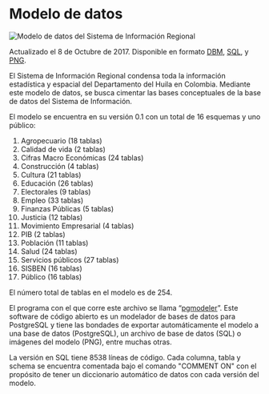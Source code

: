 # Modelo de datos

![Modelo de datos del Sistema de Información Regional](/img/SIR_HUILA.png)

Actualizado el 8 de Octubre de 2017. Disponible en formato [DBM](/E-R_SIR.dbm), [SQL](/SIR_HUILA.sql), y [PNG](/img/SIR_HUILA.png).

El Sistema de Información Regional condensa toda la información estadística y espacial del Departamento del Huila en Colombia. Mediante este modelo de datos, se busca cimentar las bases conceptuales de la base de datos del Sistema de Información. 

El modelo se encuentra en su versión 0.1 con un total de 16 esquemas y uno público:

1. Agropecuario (18 tablas)
2. Calidad de vida (2 tablas)
3. Cifras Macro Económicas (24 tablas)
4. Construcción (4 tablas)
5. Cultura (21 tablas)
6. Educación (26 tablas)
7. Electorales (9 tablas)
8. Empleo (33 tablas)
9. Finanzas Públicas (5 tablas)
10. Justicia (12 tablas)
11. Movimiento Empresarial (4 tablas)
12. PIB (2 tablas)
13. Población (11 tablas)
14. Salud (24 tablas)
15. Servicios públicos (27 tablas)
16. SISBEN (16 tablas)
17. Público (16 tablas)

El número total de tablas en el modelo es de 254.

El programa con el que corre este archivo se llama “[pgmodeler](https://pgmodeler.com.br/)”. Este software de código abierto es un modelador de bases de datos para PostgreSQL y tiene las bondades de exportar automáticamente el modelo a una base de datos (PostgreSQL), un archivo de base de datos (SQL) o imágenes del modelo (PNG), entre muchas otras. 

La versión en SQL tiene 8538 líneas de código. Cada columna, tabla y schema se encuentra comentada bajo el comando "COMMENT ON" con el propósito de tener un diccionario automático de datos con cada versión del modelo.